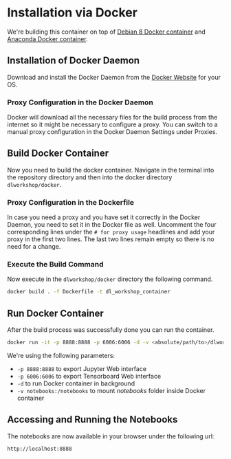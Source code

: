 # Installation via Docker

We're building this container on top of [Debian 8 Docker container](https://hub.docker.com/r/library/debian/) and [Anaconda Docker container](https://hub.docker.com/r/continuumio/anaconda3/).

## Installation of Docker Daemon
Download and install the Docker Daemon from the [Docker Website](https://www.docker.com/) for your OS.

### Proxy Configuration in the Docker Daemon
Docker will download all the necessary files for the build process from the internet so it might be necessary to configure a proxy. You can switch to a manual proxy configuration in the Docker Daemon Settings under Proxies.

## Build Docker Container
Now you need to build the docker container. Navigate in the terminal into the repository directory and then into the docker directory ```dlworkshop/docker```.

### Proxy Configuration in the Dockerfile
In case you need a proxy and you have set it correctly in the Docker Daemon, you need to set it in the Docker file as well. Uncomment the four corresponding lines under the ```# for proxy usage``` headlines and add your proxy in the first two lines. The last two lines remain empty so there is no need for a change.

### Execute the Build Command
Now execute in the ```dlworkshop/docker``` directory the following command.

```sh
docker build . -f Dockerfile -t dl_workshop_container
```

## Run Docker Container
After the build process was successfully done you can run the container.

```sh
docker run -it -p 8888:8888 -p 6006:6006 -d -v <absolute/path/to>/dlworkshop/notebooks:/notebooks dl_workshop_container
```

We're using the following parameters:
- ```-p 8888:8888``` to export Jupyter Web interface
- ```-p 6006:6006``` to export Tensorboard Web interface
- ```-d``` to run Docker container in background
- ```-v notebooks:/notebooks``` to mount *notebooks* folder inside Docker container

## Accessing and Running the Notebooks
The notebooks are now available in your browser under the following url:

```sh
http://localhost:8888
```

